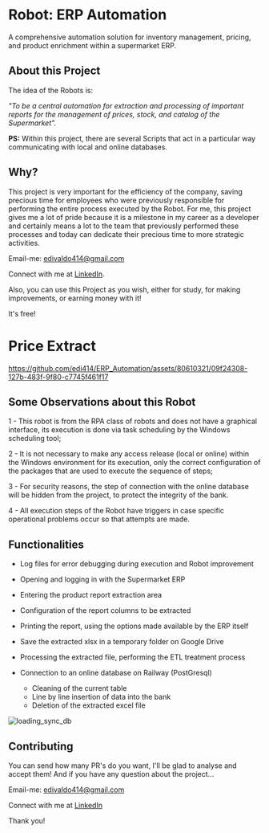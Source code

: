 # Robot: ERP Automation
 A comprehensive automation solution for inventory management, pricing, and product enrichment within a supermarket ERP.

## About this Project

The idea of the Robots is:

_"To be a central automation for extraction and processing of important reports for the management of prices, stock, and catalog of the Supermarket"._

**PS:** Within this project, there are several Scripts that act in a particular way communicating with local and online databases.

<!-- **On the Media 🤩:** A [review](https://youtu.be/nu8mwGZUBFU) about this app (pt-BR 🇧🇷). (remove this part) -->

## Why?

This project is very important for the efficiency of the company, saving precious time for employees who were previously responsible for performing the entire process executed by the Robot. For me, this project gives me a lot of pride because it is a milestone in my career as a developer and certainly means a lot to the team that previously performed these processes and today can dedicate their precious time to more strategic activities.

Email-me: edivaldo414@gmail.com

Connect with me at [LinkedIn](https://www.linkedin.com/in/edivaldo-bezerra/).

Also, you can use this Project as you wish, either for study, for making improvements, or earning money with it!

It's free!

# Price Extract

https://github.com/edi414/ERP_Automation/assets/80610321/09f24308-127b-483f-9f80-c7745f461f17

## Some Observations about this Robot

1 - This robot is from the RPA class of robots and does not have a graphical interface, its execution is done via task scheduling by the Windows scheduling tool;

2 - It is not necessary to make any access release (local or online) within the Windows environment for its execution, only the correct configuration of the packages that are used to execute the sequence of steps;

3 - For security reasons, the step of connection with the online database will be hidden from the project, to protect the integrity of the bank.

4 - All execution steps of the Robot have triggers in case specific operational problems occur so that attempts are made.

<!-- ## Installers

If you want to test the App in the Production mode, the installers are listed below:

[Android .apk installer](https://drive.google.com/file/d/1LKgdu1WDPo8eU2NVjoB92TPi4my8QP4D/view?usp=sharing)

iOS .ipa installer: Soon! -->

## Functionalities

- Log files for error debugging during execution and Robot improvement

- Opening and logging in with the Supermarket ERP

- Entering the product report extraction area

- Configuration of the report columns to be extracted

- Printing the report, using the options made available by the ERP itself

- Save the extracted xlsx in a temporary folder on Google Drive

- Processing the extracted file, performing the ETL treatment process

- Connection to an online database on Railway (PostGresql)
    - Cleaning of the current table
    - Line by line insertion of data into the bank
    - Deletion of the extracted excel file

![loading_sync_db](https://github.com/edi414/ERP_Automation/assets/80610321/16cdfff0-4d0c-4185-b2de-58dbbd3d1f08)

<!-- ## Getting Started

### Prerequisites

To run this project in the development mode, you'll need to have a basic environment to run a React-Native App, that can be found [here](https://facebook.github.io/react-native/docs/getting-started).

Also, you'll need to the server running locally on your machine with the mock data. You can find the server and all the instructions to start the server [here](https://github.com/steniowagner/mindcast-server).

### Installing

**Cloning the Repository**

```
$ git clone https://github.com/steniowagner/mindCast

$ cd mindCast
```

**Installing dependencies**

```
$ yarn
```

_or_

```
$ npm install
```

### Connecting the App with the Server

1 - Follow the instructions on the [mindcast-server](https://github.com/steniowagner/mindcast-server) to have the server up and running on your machine.

2 - With the server up and running, go to the [/.env.development](https://github.com/steniowagner/mindCast/blob/master/.env.development) file and edit the SERVER_URL value for the IP of your machine (you can have some issues with _localhost_ if you're running on an android physical device, but you can use localhost safely on iOS).

It should looks like this:

SERVER_URL=http://**_IP_OF_YOUR_MACHINE_**:3001/mind-cast/api/v1

*or*

SERVER_URL=http://localhost:3001/mind-cast/api/v1

### Running

With all dependencies installed and the environment properly configured, you can now run the app:

Android

```
$ react-native run-android
```

iOS

```
$ react-native run-ios
```

## Built With

- [React-Native](https://facebook.github.io/react-native/) - Build the native app using JavaScript and React
- [React-Navigation](https://reactnavigation.org/docs/en/getting-started.html) - Router
- [Redux](https://redux.js.org/) - React State Manager
- [Redux-Saga](https://redux-saga.js.org/) - Side-Effect middleware for Redux
- [Axios](https://github.com/axios/axios) - HTTP Client
- [ESlint](https://eslint.org/) - Linter
- [React-Native-Dotenv](https://github.com/zetachang/react-native-dotenv) - Configs from .env file
- [Flow](https://flow.org/) - Static Type Checker
- [Prettier](https://prettier.io/) - Code Formatter
- [Babel](https://babeljs.io/) - JavaScript Compiler
- [Reactotron](https://infinite.red/reactotron) - Inspector
- [Styled-Components](https://www.styled-components.com/) - Styles
- [React-Native-Fast-Image](https://github.com/DylanVann/react-native-fast-image) - Image Loader
- [React-Native-Linear-Gradient](https://github.com/react-native-community/react-native-linear-gradient) - Gradient Styles
- [React-Native-SplashScreen](https://github.com/crazycodeboy/react-native-splash-screen) - Splashscreen of the App
- [React-Native-Vector-Icons](https://github.com/oblador/react-native-vector-icons) - Icons
- [React-Native-Side-Menu](https://github.com/react-native-community/react-native-side-menu) - Side Menu used on Player screen
- [React-Native-Swipeout](https://github.com/dancormier/react-native-swipeout) - Swipe for edit/remove playlists and remove podcasts inside some playlist
- [React-Native-Video](https://github.com/react-native-community/react-native-video) - Consume the audio files via streaming
- [React-Native-FS](https://github.com/itinance/react-native-fs) - Handle download/undownload podcasts on file-system


## Support tools

- [Image-Resize](https://imageresize.org) - Resize the Images
- [Amazon S3](https://aws.amazon.com/pt/s3/) - Storage Service -->

## Contributing

You can send how many PR's do you want, I'll be glad to analyse and accept them! And if you have any question about the project...

Email-me: edivaldo414@gmail.com

Connect with me at [LinkedIn](https://www.linkedin.com/in/edivaldo-bezerra/)

Thank you!

<!-- ## License

This project is licensed under the MIT License - see the [LICENSE.md](https://github.com/steniowagner/mindCast/blob/master/LICENSE) file for details -->
